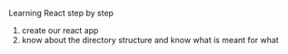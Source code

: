 Learning React step by step

1) create our react app
2) know about the directory structure and know what is meant for what
